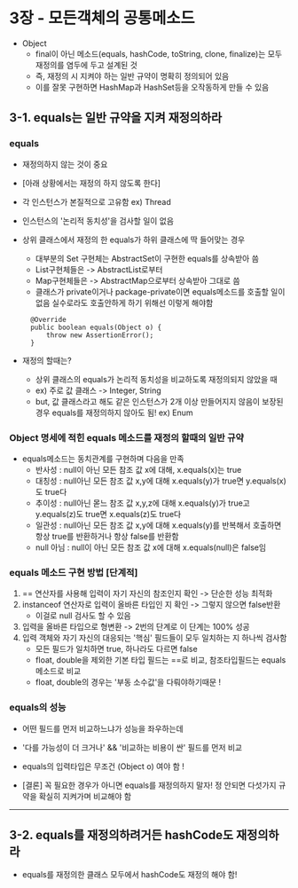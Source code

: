 # 3장 - 모든객체의 공통메소드

- Object
  - final이 아닌 메소드(equals, hashCode, toString, clone, finalize)는 모두 재정의를 염두에 두고 설계된 것
  - 즉, 재정의 시 지켜야 하는 일반 규약이 명확히 정의되어 있음
  - 이를 잘못 구현하면 HashMap과 HashSet등을 오작동하게 만들 수 있음

## 3-1. equals는 일반 규약을 지켜 재정의하라
### equals
- 재정의하지 않는 것이 중요
- [아래 상황에서는 재정의 하지 않도록 한다]
- 각 인스턴스가 본질적으로 고유함 ex) Thread
- 인스턴스의 '논리적 동치성'을 검사할 일이 없음
- 상위 클래스에서 재정의 한 equals가 하위 클래스에 딱 들어맞는 경우
  - 대부분의 Set 구현체는 AbstractSet이 구현한 equals를 상속받아 씀
  - List구현체들은 -> AbstractList로부터
  - Map구현체들은 -> AbstractMap으로부터 상속받아 그대로 씀
  - 클래스가 private이거나 package-private이면 equals메소드를 호출할 일이 없음 실수로라도 호출안하게 하기 위해선 이렇게 해야함
  ```
    @Override 
    public boolean equals(Object o) { 
        throw new AssertionError(); 
    }
  ```

- 재정의 할때는?
  - 상위 클래스의 equals가 논리적 동치성을 비교하도록 재정의되지 않았을 때
  - ex) 주로 값 클래스 -> Integer, String
  - but, 값 클래스라고 해도 같은 인스턴스가 2개 이상 만들어지지 않음이 보장된 경우 equals를 재정의하지 않아도 됨! ex) Enum

### Object 명세에 적힌 equals 메소드를 재정의 할때의 일반 규약
- equals메소드는 동치관계를 구현하며 다음을 만족
  - 반사성 : null이 아닌 모든 참조 값 x에 대해, x.equals(x)는 true
  - 대칭성 : null아닌 모든 참조 값 x,y에 대해 x.equals(y)가 true면 y.equals(x)도 true다
  - 추이성 : null아닌 몯느 참조 값 x,y,z에 대해 x.equals(y)가 true고 y.equals(z)도 true면 x.equals(z)도 true다
  - 일관성 : null아닌 모든 참조 값 x,y에 대해 x.equals(y)를 반복해서 호출하면 항상 true를 반환하거나 항상 false를 반환함
  - null 아님 : null이 아닌 모든 참조 값 x에 대해 x.equals(null)은 false임
  
   
### equals 메소드 구현 방법 [단계적]
1. == 연산자를 사용해 입력이 자기 자신의 참조인지 확인 -> 단순한 성능 최적화
2. instanceof 연산자로 입력이 올바른 타입인 지 확인 -> 그렇지 않으면 false반환 
   - 이걸로 null 검사도 할 수 있음
3. 입력을 올바른 타입으로 형변환 -> 2번의 단계로 이 단계는 100% 성공
4. 입력 객체와 자기 자신의 대응되는 '핵심' 필드들이 모두 일치하는 지 하나씩 검사함 
    - 모든 필드가 일치하면 true, 하나라도 다르면 false
    - float, double을 제외한 기본 타입 필드는 ==로 비교, 참조타입필드는 equals 메소드로 비교
    - float, double의 경우는 '부동 소수값'을 다뤄야하기때문 !

### equals의 성능
- 어떤 필드를 먼저 비교하느냐가 성능을 좌우하는데
- '다를 가능성이 더 크거나' && '비교하는 비용이 싼' 필드를 먼저 비교
- equals의 입력타입은 무조건 (Object o) 여야 함 !

- [결론] 꼭 필요한 경우가 아니면 equals를 재정의하지 말자! 정 안되면 다섯가지 규약을 확실히 지켜가며 비교해야 함

***

## 3-2. equals를 재정의하려거든 hashCode도 재정의하라
- equals를 재정의한 클래스 모두에서 hashCode도 재정의 해야 함!